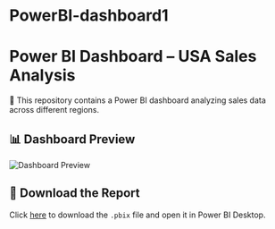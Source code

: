 # PowerBI-dashboard1
# Power BI Dashboard – USA Sales Analysis

🧾 This repository contains a Power BI dashboard analyzing sales data across different regions.

## 📊 Dashboard Preview
![Dashboard Preview](<img width="680" alt="PB pdf" src="https://github.com/user-attachments/assets/329719fb-c2f3-4811-b2b8-809ad5d202f4" />
)

## 📁 Download the Report
Click [here](EV_Sales_Analysis.pbix) to download the `.pbix` file and open it in Power BI Desktop.
